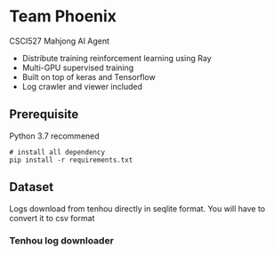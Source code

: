 # Team Phoenix
CSCI527 Mahjong AI Agent
- Distribute training reinforcement learning using Ray
- Multi-GPU supervised training
- Built on top of keras and Tensorflow
- Log crawler and viewer included

## Prerequisite
Python 3.7 recommened

```
# install all dependency
pip install -r requirements.txt
```

## Dataset
Logs download from tenhou directly in seqlite format.
You will have to convert it to csv format

### Tenhou log downloader

